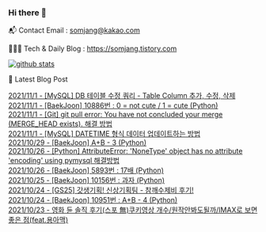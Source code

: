 ### Hi there 👋

📬  Contact Email : somjang@kakao.com

👨🏻‍💻  Tech & Daily Blog : https://somjang.tistory.com

[![github stats](https://github-readme-stats.vercel.app/api?username=SOMJANG&show_icons=true&hide_border=False)](https://somjang.tistory.com)

🤩 Latest Blog Post

[2021/11/1 - [MySQL] DB 테이블 수정 쿼리 - Table Column 추가, 수정, 삭제](https://somjang.tistory.com/entry/MySQL-DB-%ED%85%8C%EC%9D%B4%EB%B8%94-%EC%88%98%EC%A0%95-%EC%BF%BC%EB%A6%AC-Table-Column-%EC%B6%94%EA%B0%80-%EC%88%98%EC%A0%95-%EC%82%AD%EC%A0%9C) <br>
[2021/11/1 - [BaekJoon] 10886번 : 0 = not cute / 1 = cute (Python)](https://somjang.tistory.com/entry/BaekJoon-10886%EB%B2%88-0-not-cute-1-cute-Python) <br>
[2021/11/1 - [Git] git pull error: You have not concluded your merge (MERGE_HEAD exists). 해결 방법](https://somjang.tistory.com/entry/Git-git-pull-error-You-have-not-concluded-your-merge-MERGEHEAD-exists-%ED%95%B4%EA%B2%B0-%EB%B0%A9%EB%B2%95) <br>
[2021/11/1 - [MySQL] DATETIME 형식 데이터 업데이트하는 방법](https://somjang.tistory.com/entry/MySQL-DATETIME-%ED%98%95%EC%8B%9D-%EB%8D%B0%EC%9D%B4%ED%84%B0-%EC%97%85%EB%8D%B0%EC%9D%B4%ED%8A%B8%ED%95%98%EB%8A%94-%EB%B0%A9%EB%B2%95) <br>
[2021/10/29 - [BaekJoon] A+B - 3 (Python)](https://somjang.tistory.com/entry/BaekJoon-AB-3-Python) <br>
[2021/10/26 - [Python] AttributeError: 'NoneType' object has no attribute 'encoding' using pymysql 해결방법](https://somjang.tistory.com/entry/Python-AttributeError-NoneType-object-has-no-attribute-encoding-using-pymysql-%ED%95%B4%EA%B2%B0%EB%B0%A9%EB%B2%95) <br>
[2021/10/26 - [BaekJoon] 5893번 : 17배 (Python)](https://somjang.tistory.com/entry/BaekJoon-5893%EB%B2%88-17%EB%B0%B0-Python) <br>
[2021/10/25 - [BaekJoon] 10156번 : 과자 (Python)](https://somjang.tistory.com/entry/BaekJoon-10156%EB%B2%88-%EA%B3%BC%EC%9E%90-Python) <br>
[2021/10/24 - [GS25] 갓생기획! 신상기획팀 - 참깨수제비 후기!](https://somjang.tistory.com/entry/GS25-%EA%B0%93%EC%83%9D%EA%B8%B0%ED%9A%8D-%EC%8B%A0%EC%83%81%EA%B8%B0%ED%9A%8D%ED%8C%80-%EC%B0%B8%EA%B9%A8%EC%88%98%EC%A0%9C%EB%B9%84-%ED%9B%84%EA%B8%B0) <br>
[2021/10/24 - [BaekJoon] 10951번 : A+B - 4 (Python)](https://somjang.tistory.com/entry/BaekJoon-10951%EB%B2%88-AB-4-Python) <br>
[2021/10/23 - 영화 듄 솔직 후기(스포 無)쿠키영상 개수/원작안봐도될까/IMAX로 보면 좋은 점(feat.용아맥)](https://somjang.tistory.com/entry/%EC%98%81%ED%99%94-%EB%93%84-%EC%86%94%EC%A7%81-%ED%9B%84%EA%B8%B0%EC%8A%A4%ED%8F%AC-%E7%84%A1%EC%BF%A0%ED%82%A4%EC%98%81%EC%83%81-%EA%B0%9C%EC%88%98%EC%9B%90%EC%9E%91%EC%95%88%EB%B4%90%EB%8F%84%EB%90%A0%EA%B9%8CIMAX%EB%A1%9C-%EB%B3%B4%EB%A9%B4-%EC%A2%8B%EC%9D%80-%EC%A0%90) <br>
